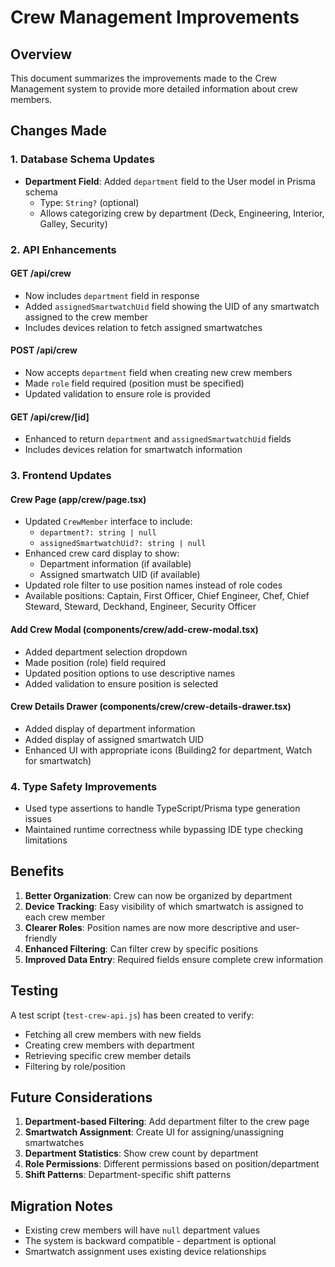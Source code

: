 # Crew Management Improvements

## Overview
This document summarizes the improvements made to the Crew Management system to provide more detailed information about crew members.

## Changes Made

### 1. Database Schema Updates
- **Department Field**: Added `department` field to the User model in Prisma schema
  - Type: `String?` (optional)
  - Allows categorizing crew by department (Deck, Engineering, Interior, Galley, Security)

### 2. API Enhancements

#### GET /api/crew
- Now includes `department` field in response
- Added `assignedSmartwatchUid` field showing the UID of any smartwatch assigned to the crew member
- Includes devices relation to fetch assigned smartwatches

#### POST /api/crew
- Now accepts `department` field when creating new crew members
- Made `role` field required (position must be specified)
- Updated validation to ensure role is provided

#### GET /api/crew/[id]
- Enhanced to return `department` and `assignedSmartwatchUid` fields
- Includes devices relation for smartwatch information

### 3. Frontend Updates

#### Crew Page (app/crew/page.tsx)
- Updated `CrewMember` interface to include:
  - `department?: string | null`
  - `assignedSmartwatchUid?: string | null`
- Enhanced crew card display to show:
  - Department information (if available)
  - Assigned smartwatch UID (if available)
- Updated role filter to use position names instead of role codes
- Available positions: Captain, First Officer, Chief Engineer, Chef, Chief Steward, Steward, Deckhand, Engineer, Security Officer

#### Add Crew Modal (components/crew/add-crew-modal.tsx)
- Added department selection dropdown
- Made position (role) field required
- Updated position options to use descriptive names
- Added validation to ensure position is selected

#### Crew Details Drawer (components/crew/crew-details-drawer.tsx)
- Added display of department information
- Added display of assigned smartwatch UID
- Enhanced UI with appropriate icons (Building2 for department, Watch for smartwatch)

### 4. Type Safety Improvements
- Used type assertions to handle TypeScript/Prisma type generation issues
- Maintained runtime correctness while bypassing IDE type checking limitations

## Benefits

1. **Better Organization**: Crew can now be organized by department
2. **Device Tracking**: Easy visibility of which smartwatch is assigned to each crew member
3. **Clearer Roles**: Position names are now more descriptive and user-friendly
4. **Enhanced Filtering**: Can filter crew by specific positions
5. **Improved Data Entry**: Required fields ensure complete crew information

## Testing

A test script (`test-crew-api.js`) has been created to verify:
- Fetching all crew members with new fields
- Creating crew members with department
- Retrieving specific crew member details
- Filtering by role/position

## Future Considerations

1. **Department-based Filtering**: Add department filter to the crew page
2. **Smartwatch Assignment**: Create UI for assigning/unassigning smartwatches
3. **Department Statistics**: Show crew count by department
4. **Role Permissions**: Different permissions based on position/department
5. **Shift Patterns**: Department-specific shift patterns

## Migration Notes

- Existing crew members will have `null` department values
- The system is backward compatible - department is optional
- Smartwatch assignment uses existing device relationships